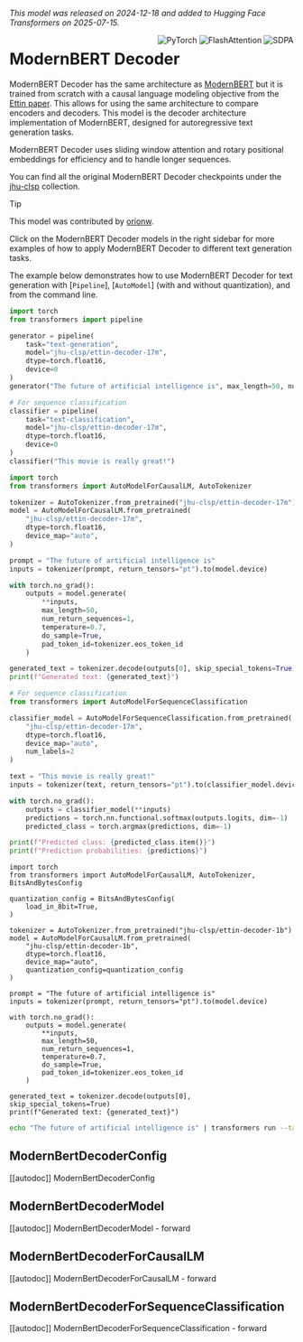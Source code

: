 <!--Copyright 2024 The HuggingFace Team. All rights reserved.

Licensed under the Apache License, Version 2.0 (the "License"); you may not use this file except in compliance with
the License. You may obtain a copy of the License at

http://www.apache.org/licenses/LICENSE-2.0

Unless required by applicable law or agreed to in writing, software distributed under the License is distributed on
an "AS IS" BASIS, WITHOUT WARRANTIES OR CONDITIONS OF ANY KIND, either express or implied. See the License for the
specific language governing permissions and limitations under the License.

⚠️ Note that this file is in Markdown but contain specific syntax for our doc-builder (similar to MDX) that may not be
rendered properly in your Markdown viewer.

-->
*This model was released on 2024-12-18 and added to Hugging Face Transformers on 2025-07-15.*

<div style="float: right;">
  <div class="flex flex-wrap space-x-1">
    <img alt="PyTorch" src="https://img.shields.io/badge/PyTorch-DE3412?style=flat&logo=pytorch&logoColor=white">
    <img alt="FlashAttention" src="https://img.shields.io/badge/%E2%9A%A1%EF%B8%8E%20FlashAttention-eae0c8?style=flat">
    <img alt="SDPA" src="https://img.shields.io/badge/SDPA-DE3412?style=flat&logo=pytorch&logoColor=white">
  </div>
</div>

# ModernBERT Decoder

ModernBERT Decoder has the same architecture as [ModernBERT](https://huggingface.co/papers/2412.13663) but it is trained from scratch with a causal language modeling objective from the [Ettin paper](https://huggingface.co/papers/2507.11412). This allows for using the same architecture to compare encoders and decoders. This model is the decoder architecture implementation of ModernBERT, designed for autoregressive text generation tasks.

ModernBERT Decoder uses sliding window attention and rotary positional embeddings for efficiency and to handle longer sequences.

You can find all the original ModernBERT Decoder checkpoints under the [jhu-clsp](https://huggingface.co/collections/jhu-clsp/encoders-vs-decoders-the-ettin-suite-686303e16142257eed8e6aeb) collection.

> [!TIP]
> This model was contributed by [orionw](https://huggingface.co/orionweller).
>
> Click on the ModernBERT Decoder models in the right sidebar for more examples of how to apply ModernBERT Decoder to different text generation tasks.

The example below demonstrates how to use ModernBERT Decoder for text generation with [`Pipeline`], [`AutoModel`] (with and without quantization), and from the command line.

<hfoptions id="usage">
<hfoption id="Pipeline">

```py
import torch
from transformers import pipeline

generator = pipeline(
    task="text-generation",
    model="jhu-clsp/ettin-decoder-17m",
    dtype=torch.float16,
    device=0
)
generator("The future of artificial intelligence is", max_length=50, num_return_sequences=1)

# For sequence classification
classifier = pipeline(
    task="text-classification",
    model="jhu-clsp/ettin-decoder-17m",
    dtype=torch.float16,
    device=0
)
classifier("This movie is really great!")
```

</hfoption>
<hfoption id="AutoModel">

```py
import torch
from transformers import AutoModelForCausalLM, AutoTokenizer

tokenizer = AutoTokenizer.from_pretrained("jhu-clsp/ettin-decoder-17m")
model = AutoModelForCausalLM.from_pretrained(
    "jhu-clsp/ettin-decoder-17m",
    dtype=torch.float16,
    device_map="auto",
)

prompt = "The future of artificial intelligence is"
inputs = tokenizer(prompt, return_tensors="pt").to(model.device)

with torch.no_grad():
    outputs = model.generate(
        **inputs,
        max_length=50,
        num_return_sequences=1,
        temperature=0.7,
        do_sample=True,
        pad_token_id=tokenizer.eos_token_id
    )

generated_text = tokenizer.decode(outputs[0], skip_special_tokens=True)
print(f"Generated text: {generated_text}")

# For sequence classification
from transformers import AutoModelForSequenceClassification

classifier_model = AutoModelForSequenceClassification.from_pretrained(
    "jhu-clsp/ettin-decoder-17m",
    dtype=torch.float16,
    device_map="auto",
    num_labels=2
)

text = "This movie is really great!"
inputs = tokenizer(text, return_tensors="pt").to(classifier_model.device)

with torch.no_grad():
    outputs = classifier_model(**inputs)
    predictions = torch.nn.functional.softmax(outputs.logits, dim=-1)
    predicted_class = torch.argmax(predictions, dim=-1)

print(f"Predicted class: {predicted_class.item()}")
print(f"Prediction probabilities: {predictions}")
```

</hfoption>

<hfoption id="AutoModel (w/quantization)">

```
import torch
from transformers import AutoModelForCausalLM, AutoTokenizer, BitsAndBytesConfig

quantization_config = BitsAndBytesConfig(
    load_in_8bit=True,
)

tokenizer = AutoTokenizer.from_pretrained("jhu-clsp/ettin-decoder-1b")
model = AutoModelForCausalLM.from_pretrained(
    "jhu-clsp/ettin-decoder-1b",
    dtype=torch.float16,
    device_map="auto",
    quantization_config=quantization_config
)

prompt = "The future of artificial intelligence is"
inputs = tokenizer(prompt, return_tensors="pt").to(model.device)

with torch.no_grad():
    outputs = model.generate(
        **inputs,
        max_length=50,
        num_return_sequences=1,
        temperature=0.7,
        do_sample=True,
        pad_token_id=tokenizer.eos_token_id
    )

generated_text = tokenizer.decode(outputs[0], skip_special_tokens=True)
print(f"Generated text: {generated_text}")
```

</hfoption>

<hfoption id="transformers CLI">

```bash
echo "The future of artificial intelligence is" | transformers run --task text-generation --model jhu-clsp/ettin-decoder-17m --device 0
```

</hfoption>
</hfoptions>

## ModernBertDecoderConfig

[[autodoc]] ModernBertDecoderConfig

## ModernBertDecoderModel

[[autodoc]] ModernBertDecoderModel
    - forward

## ModernBertDecoderForCausalLM

[[autodoc]] ModernBertDecoderForCausalLM
    - forward

## ModernBertDecoderForSequenceClassification

[[autodoc]] ModernBertDecoderForSequenceClassification
    - forward
